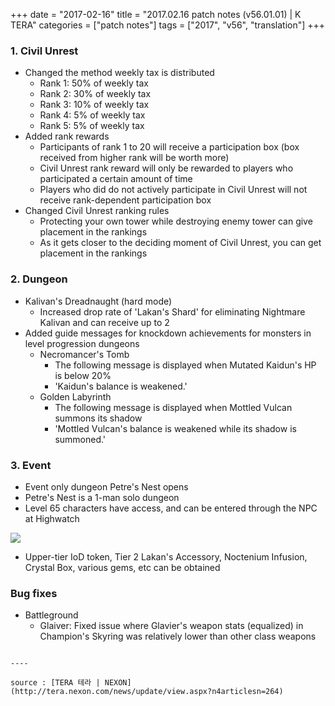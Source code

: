 +++
date = "2017-02-16"
title = "2017.02.16 patch notes (v56.01.01) | K TERA"
categories = ["patch notes"]
tags = ["2017", "v56", "translation"]
+++

### 1. Civil Unrest
- Changed the method weekly tax is distributed
  - Rank 1: 50% of weekly tax
  - Rank 2: 30% of weekly tax
  - Rank 3: 10% of weekly tax
  - Rank 4: 5% of weekly tax
  - Rank 5: 5% of weekly tax
- Added rank rewards
  - Participants of rank 1 to 20 will receive a participation box (box received from higher rank will be worth more)
  - Civil Unrest rank reward will only be rewarded to players who participated a certain amount of time
  - Players who did do not actively participate in Civil Unrest will not receive rank-dependent participation box
- Changed Civil Unrest ranking rules
  - Protecting your own tower while destroying enemy tower can give placement in the rankings
  - As it gets closer to the deciding moment of Civil Unrest, you can get placement in the rankings

### 2. Dungeon
- Kalivan's Dreadnaught (hard mode)
  - Increased drop rate of 'Lakan's Shard' for eliminating Nightmare Kalivan and can receive up to 2
- Added guide messages for knockdown achievements for monsters in level progression dungeons
  - Necromancer's Tomb
    - The following message is displayed when Mutated Kaidun's HP is below 20%
    - 'Kaidun's balance is weakened.'
  - Golden Labyrinth
    - The following message is displayed when Mottled Vulcan summons its shadow
    - 'Mottled Vulcan's balance is weakened while its shadow is summoned.'

### 3. Event
- Event only dungeon Petre's Nest opens
- Petre's Nest is a 1-man solo dungeon
- Level 65 characters have access, and can be entered through the NPC at Highwatch

![](https://seraphinush-gaming.github.io/mysterium/images/patch-notes/2017-02-16-1.png)

- Upper-tier IoD token, Tier 2 Lakan's Accessory, Noctenium Infusion, Crystal Box, various gems, etc can be obtained

### Bug fixes
- Battleground
  - Glaiver: Fixed issue where Glavier's weapon stats (equalized) in Champion's Skyring was relatively lower than other class weapons
```

----

source : [TERA 테라 | NEXON](http://tera.nexon.com/news/update/view.aspx?n4articlesn=264)
